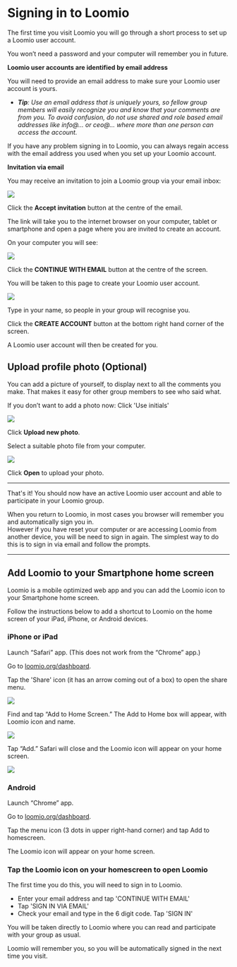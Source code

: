 # Signing in to Loomio

The first time you visit Loomio you will go through a short process to set up a Loomio user account. 

You won’t need a password and your computer will remember you in future.

**Loomio user accounts are identified by email address** 

You will need to provide an email address to make sure your Loomio user account is yours.

- ***Tip**: Use an email address that is uniquely yours, so fellow group members will easily recognize you and know that your comments are from you.  To avoid confusion, do not use shared and role based email addresses like info@... or ceo@... where more than one person can access the account.*

If you have any problem signing in to Loomio, you can always regain access with the email address you used when you set up your Loomio account.

**Invitation via email**

You may receive an invitation to join a Loomio group via your email inbox:

![](invitation.png#width-50)

Click the **Accept invitation** button at the centre of the email.

The link will take you to the internet browser on your computer, tablet or smartphone and open a page where you are invited to create an account.

On your computer you will see:

![](sign-in.png#width-80)

Click the **CONTINUE WITH EMAIL** button at the centre of the screen.

You will be taken to this page to create your Loomio user account.

![](create-account.png#width-80)

Type in your name, so people in your group will recognise you.

Click the **CREATE ACCOUNT** button at the bottom right hand corner of the screen.

A Loomio user account will then be created for you.

## Upload profile photo (Optional)

You can add a picture of yourself, to display next to all the comments you make. That makes it easy for other group members to see who said what.

If you don’t want to add a photo now: Click 'Use initials'

![](select-photo.png#width-80)

Click **Upload new photo**.

Select a suitable photo file from your computer.

![](upload-photo-new.png#width-80)

Click **Open** to upload your photo.

---

That's it! You should now have an active Loomio user account and able to participate in your Loomio group.  

When you return to Loomio, in most cases you browser will remember you and automatically sign you in.  
However if you have reset your computer or are accessing Loomio from another device, you will be need to sign in again.  The simplest way to do this is to sign in via email and follow the prompts.

---
## Add Loomio to your Smartphone home screen

Loomio is a mobile optimized web app and you can add the Loomio icon to your Smartphone home screen.

Follow the instructions below to add a shortcut to Loomio on the home screen of your iPad, iPhone, or Android devices.

### iPhone or iPad
Launch “Safari” app.  (This does not work from the “Chrome” app.)

Go to [loomio.org/dashboard](https://www.loomio.org/dashboard).

Tap the 'Share' icon (it has an arrow coming out of a box) to open the share menu.

![](share-button.png#width-50)

Find and tap “Add to Home Screen.” The Add to Home box will appear, with Loomio icon and name.

![](add-home-screen.png#width-50)

Tap “Add.” Safari will close and the Loomio icon will appear on your home screen.

![](home-screen.png#width-50)

### Android
Launch “Chrome” app.

Go to [loomio.org/dashboard](https://www.loomio.org/dashboard).

Tap the menu icon (3 dots in upper right-hand corner) and tap Add to homescreen.

The Loomio icon will appear on your home screen.

### Tap the Loomio icon on your homescreen to open Loomio

The first time you do this, you will need to sign in to Loomio.
- Enter your email address and tap 'CONTINUE WITH EMAIL'
- Tap 'SIGN IN VIA EMAIL'
- Check your email and type in the 6 digit code. Tap 'SIGN IN'

You will be taken directly to Loomio where you can read and participate with your group as usual.

Loomio will remember you, so you will be automatically signed in the next time you visit.

